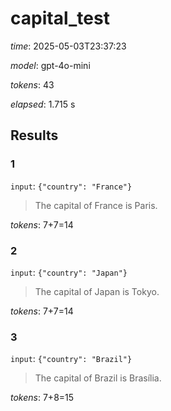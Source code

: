 # capital_test

*time*: 2025-05-03T23:37:23

*model*: gpt-4o-mini

*tokens*: 43

*elapsed*: 1.715 s

## Results

### 1

`input`: `{"country": "France"}`


> The capital of France is Paris.


*tokens*: 7+7=14

### 2

`input`: `{"country": "Japan"}`


> The capital of Japan is Tokyo.


*tokens*: 7+7=14

### 3

`input`: `{"country": "Brazil"}`


> The capital of Brazil is Brasília.


*tokens*: 7+8=15

